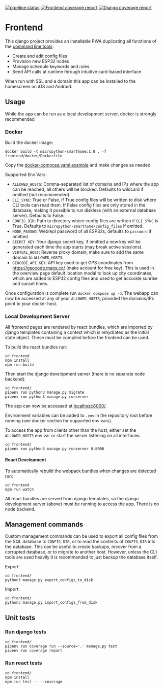 [![pipeline status](https://gitlab.com/jamedeus/micropython-smarthome/badges/master/pipeline.svg)](https://gitlab.com/jamedeus/micropython-smarthome/-/commits/master)
[![Frontend coverage report](https://gitlab.com/jamedeus/micropython-smarthome/badges/master/coverage.svg?job=test_react&key_text=Frontend+Coverage&key_width=120)](https://gitlab.com/jamedeus/micropython-smarthome/-/commits/master)
[![Django coverage report](https://gitlab.com/jamedeus/micropython-smarthome/badges/master/coverage.svg?job=test_django&key_text=Django+Coverage&key_width=110)](https://gitlab.com/jamedeus/micropython-smarthome/-/commits/master)

# Frontend

This django project provides an installable PWA duplicating all functions of the [command line tools](CLI/):
- Create and edit config files
- Provision new ESP32 nodes
- Manage schedule keywords and rules
- Send API calls at runtime through intuitive card-based interface

When run with SSL and a domain this app can be installed to the homescreen on iOS and Android.

## Usage

While the app can be run as a local development server, docker is strongly recommended

### Docker

Build the docker image:
```
docker build -t micropython-smarthome:1.0 . -f frontend/docker/Dockerfile
```

Copy the [docker-compose.yaml example](frontend/docker/docker-compose.yaml) and make changes as needed.

Supported Env Vars:
- `ALLOWED_HOSTS`: Comma-separated list of domains and IPs where the app can be reached, all others will be blocked. Defaults to wildcard if omitted (not recommended).
- `CLI_SYNC`: True or False, if True config files will be written to disk where CLI tools can read them. If False config files are only stored in the database, making it possible to run diskless (with an external database server). Defaults to False.
- `CONFIG_DIR`: Path to directory where config files are written if `CLI_SYNC` is True. Defaults to `micropython-smarthome/config_files` if omitted.
- `NODE_PASSWD`: Webrepl password of all ESP32s, defaults to `password` if omitted.
- `SECRET_KEY`: Your django secret key, if omitted a new key will be generated each time the app starts (may break active sessions).
- `VIRTUAL_HOST`: Reverse proxy domain, make sure to add the same domain to `ALLOWED_HOSTS`.
- `GEOCODE_API_KEY`: API key used to get GPS coordinates from https://geocode.maps.co/ (make account for free key). This is used in the overview page default location modal to look up city coordinates, which are added to ESP32 config files and used to get accurate sunrise and sunset times.

Once configuration is complete run `docker compose up -d`. The webapp can now be accessed at any of your `ALLOWED_HOSTS`, provided the domains/IPs point to your docker host.

### Local Development Server

All frontend pages are rendered by react bundles, which are imported by django templates containing a context which is rehydrated as the initial state object. These must be compiled before the frontend can be used.

To build the react bundles run:
```
cd frontend
npm install
npm run build
```

Then start the django development server (there is no separate node backend):
```
cd frontend/
pipenv run python3 manage.py migrate
pipenv run python3 manage.py runserver
```

The app can now be accessed at [localhost:8000/](http://localhost:8000/).

Environment variables can be added to `.env` in the repository root before running (see docker section for supported env vars).

To access the app from clients other than the host, either set the `ALLOWED_HOSTS` env var or start the server listening on all interfaces:
```
cd frontend/
pipenv run python3 manage.py runserver 0:8000
```

#### React Development

To automatically rebuild the webpack bundles when changes are detected run:
```
cd frontend
npm run watch
```

All react bundles are served from django templates, so the django development server (above) must be running to access the app. There is no node backend.

## Management commands

Custom management commands can be used to export all config files from the SQL database to `CONFIG_DIR`, or to read the contents of `CONFIG_DIR` into the database. This can be useful to create backups, recover from a corrupted database, or to migrate to another host. However, unless the CLI tools are used heavily it is recommended to just backup the database itself.

Export:
```
cd frontend/
python3 manage.py export_configs_to_disk
```

Import:
```
cd frontend/
python3 manage.py import_configs_from_disk
```

## Unit tests

### Run django tests
```
cd frontend/
pipenv run coverage run --source='.' manage.py test
pipenv run coverage report
```

### Run react tests
```
cd frontend/
npm install
npm run test -- --coverage
```
